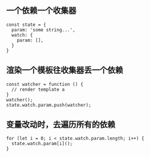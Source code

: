 ## 一个依赖一个收集器
```
const state = {
  param: 'some string...',
  watch: {
    param: [],
  }
}
```
## 渲染一个模板往收集器丢一个依赖
```
const watcher = function () {
  // render template a
}
watcher();
state.watch.param.push(watcher);
```
## 变量改动时，去遍历所有的依赖
```
for (let i = 0; i < state.watch.param.length; i++) {
  state.watch.param[i]();
}
```